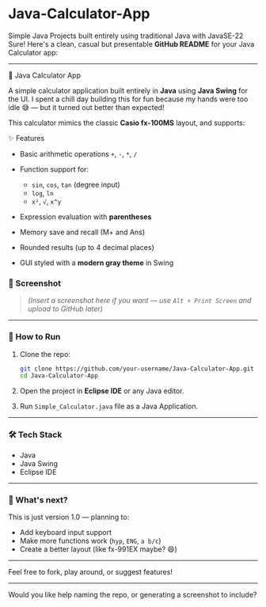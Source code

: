 # Java-Calculator-App
Simple Java Projects built entirely using traditional Java with JavaSE-22
Sure! Here's a clean, casual but presentable **GitHub README** for your Java Calculator app:

---

🧮 Java Calculator App

A simple calculator application built entirely in **Java** using **Java Swing** for the UI. I spent a chill day building this for fun because my hands were too idle 😅 — but it turned out better than expected!

This calculator mimics the classic **Casio fx-100MS** layout, and supports:

✨ Features

* Basic arithmetic operations `+`, `-`, `*`, `/`
* Function support for:

  * `sin`, `cos`, `tan` (degree input)
  * `log`, `ln`
  * `x²`, `√`, `x^y`
* Expression evaluation with **parentheses**
* Memory save and recall (M+ and Ans)
* Rounded results (up to 4 decimal places)
* GUI styled with a **modern gray theme** in Swing

### 📸 Screenshot

> *(Insert a screenshot here if you want — use `Alt + Print Screen` and upload to GitHub later)*

---

### 🚀 How to Run

1. Clone the repo:

   ```bash
   git clone https://github.com/your-username/Java-Calculator-App.git
   cd Java-Calculator-App
   ```

2. Open the project in **Eclipse IDE** or any Java editor.

3. Run `Simple_Calculator.java` file as a Java Application.

---

### 🛠️ Tech Stack

* Java
* Java Swing
* Eclipse IDE

---

### 🧠 What's next?

This is just version 1.0 — planning to:

* Add keyboard input support
* Make more functions work (`hyp`, `ENG`, `a b/c`)
* Create a better layout (like fx-991EX maybe? 😄)

---

Feel free to fork, play around, or suggest features!

---

Would you like help naming the repo, or generating a screenshot to include?
